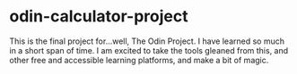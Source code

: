 # odin-calculator-project

This is the final project for...well, The Odin Project. I have learned so much in a short span of time. I am excited to take the tools gleaned from this, and other free and accessible learning platforms, and make a bit of magic.

